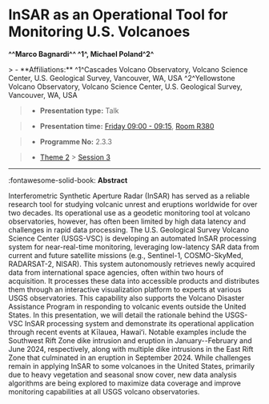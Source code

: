 # InSAR as an Operational Tool for Monitoring U.S. Volcanoes

**^^Marco Bagnardi^^ ^1^, Michael Poland^2^**

<!-- more -->> - **Affiliations:** ^1^Cascades Volcano Observatory, Volcano Science Center, U.S. Geological Survey, Vancouver, WA, USA ^2^Yellowstone Volcano Observatory, Volcano Science Center, U.S. Geological Survey, Vancouver, WA, USA

> - **Presentation type:** Talk

> - **Presentation time:** [Friday 09:00 - 09:15](../sessions_comparison.md#__tabbed_4_5), [Room R380](../maps_venue.md#__tabbed_1_1)

> - **Programme No:** 2.3.3

> - [Theme 2](../theme2.md) > [Session 3](../sessions/session-2-3.md)

--- 

:fontawesome-solid-book: **Abstract**

Interferometric Synthetic Aperture Radar (InSAR) has served as a reliable research tool for studying volcanic unrest and eruptions worldwide for over two decades. Its operational use as a geodetic monitoring tool at volcano observatories, however, has often been limited by high data latency and challenges in rapid data processing. The U.S. Geological Survey Volcano Science Center (USGS-VSC) is developing an automated InSAR processing system for near-real-time monitoring, leveraging low-latency SAR data from current and future satellite missions (e.g., Sentinel-1, COSMO-SkyMed, RADARSAT-2, NISAR). This system autonomously retrieves newly acquired data from international space agencies, often within two hours of acquisition. It processes these data into accessible products and distributes them through an interactive visualization platform to experts at various USGS observatories. This capability also supports the Volcano Disaster Assistance Program in responding to volcanic events outside the United States.
In this presentation, we will detail the rationale behind the USGS-VSC InSAR processing system and demonstrate its operational application through recent events at Kīlauea, Hawaiʻi. Notable examples include the Southwest Rift Zone dike intrusion and eruption in January--February and June 2024, respectively, along with multiple dike intrusions in the East Rift Zone that culminated in an eruption in September 2024.
While challenges remain in applying InSAR to some volcanoes in the United States, primarily due to heavy vegetation and seasonal snow cover, new data analysis algorithms are being explored to maximize data coverage and improve monitoring capabilities at all USGS volcano observatories.

